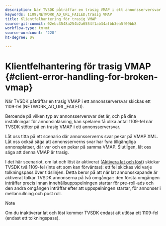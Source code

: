 ```yaml
---
description: När TVSDK påträffar en trasig VMAP i ett annonsserversvar skickas ett 1109-fel (NETWORK_AD_URL_FAILED).
keywords: 1109;NETWORK_AD_URL_FAILED;trasig VMAP
title: Klientfelhantering för trasig VMAP
source-git-commit: 02ebc3548a254b2a6554f1ab34afbb3ea5f09bb8
workflow-type: tm+mt
source-wordcount: '228'
ht-degree: 0%

---
```


# Klientfelhantering för trasig VMAP {#client-error-handling-for-broken-vmap}

När TVSDK påträffar en trasig VMAP i ett annonsserversvar skickas ett 1109-fel (NETWORK_AD_URL_FAILED).

Beroende på vilken typ av annonsserversvar det är, och på dina inställningar för annonsinläsning, kan spelaren få olika antal 1109-fel när TVSDK stöter på en trasig VMAP i ett annonsserversvar.

Låt oss titta på ett scenario där annonsserverns svar pekar på VMAP XML. Låt oss också säga att annonsserverns svar har fyra tillgängliga annonsplatser, där var och en pekar på samma VMAP. Slutligen, låt oss säga att denna VMAP är trasig.

I det här scenariot, om lat och löst är aktiverat ([Aktivera lat och löst](../../../../tvsdk-3x-android-prog/android-3x-advertising/ad-insertion/c-lazy-ad-resolving/t-enable-lazy-ad-resolving.md)) skickar TVSDK två 1109-fel (inte ett som kan förväntas): ett fel skickas vid varje tolkningspass över tidslinjen. Detta beror på att när lat annonsskapande är aktiverat tolkar TVSDK annonserna på två omgångar: den första omgången inträffar precis innan innehållsuppspelningen startar för pre-roll-ads och den andra omgången inträffar efter att uppspelningen startar, för annonser i mellanrullning och post roll.

>[!NOTE]
>
>Om du inaktiverar lat och löst kommer TVSDK endast att utlösa ett 1109-fel (endast ett tolkningspass).
